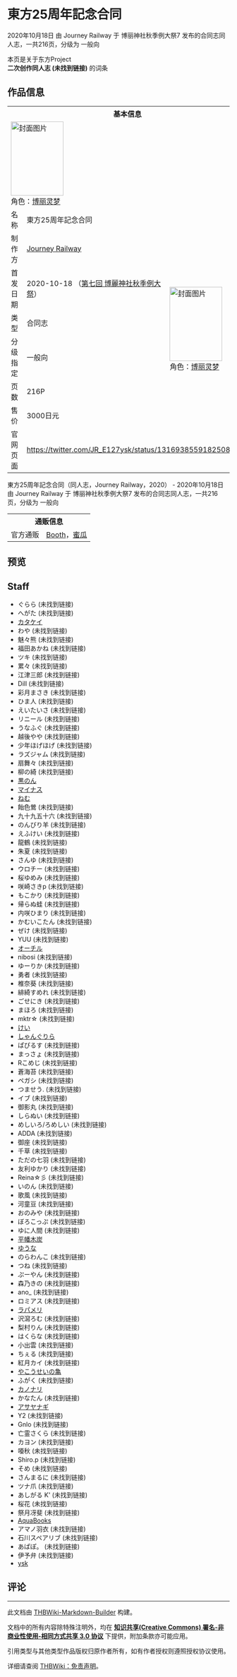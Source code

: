 # 東方25周年記念合同

<!-- source html: G:\repos\THBWiki-Markdown-Builder\THBWikiMarkdown\Temp\main\d\da\ns0%3A%E6%9D%B1%E6%96%B925%E5%91%A8%E5%B9%B4%E8%A8%98%E5%BF%B5%E5%90%88%E5%90%8C.html -->

2020年10月18日 由 Journey Railway 于 博丽神社秋季例大祭7 发布的合同志同人志，一共216页，分级为 一般向

本页是关于东方Project  
 **二次创作同人志 (未找到链接)** 的词条

## 作品信息

<table><tbody><tr><th colspan="3">基本信息</th></tr><tr><td class="cover-artwork-mobile" colspan="2"><a href="./文件-東方25周年記念合同封面.jpg.md" class="image" title="封面图片"><img alt="封面图片" src="https://upload.thwiki.cc/thumb/9/9f/%E6%9D%B1%E6%96%B925%E5%91%A8%E5%B9%B4%E8%A8%98%E5%BF%B5%E5%90%88%E5%90%8C%E5%B0%81%E9%9D%A2.jpg/119px-%E6%9D%B1%E6%96%B925%E5%91%A8%E5%B9%B4%E8%A8%98%E5%BF%B5%E5%90%88%E5%90%8C%E5%B0%81%E9%9D%A2.jpg" decoding="async" loading="lazy" width="119" height="168" srcset="https://upload.thwiki.cc/thumb/9/9f/%E6%9D%B1%E6%96%B925%E5%91%A8%E5%B9%B4%E8%A8%98%E5%BF%B5%E5%90%88%E5%90%8C%E5%B0%81%E9%9D%A2.jpg/178px-%E6%9D%B1%E6%96%B925%E5%91%A8%E5%B9%B4%E8%A8%98%E5%BF%B5%E5%90%88%E5%90%8C%E5%B0%81%E9%9D%A2.jpg 1.5x, https://upload.thwiki.cc/thumb/9/9f/%E6%9D%B1%E6%96%B925%E5%91%A8%E5%B9%B4%E8%A8%98%E5%BF%B5%E5%90%88%E5%90%8C%E5%B0%81%E9%9D%A2.jpg/237px-%E6%9D%B1%E6%96%B925%E5%91%A8%E5%B9%B4%E8%A8%98%E5%BF%B5%E5%90%88%E5%90%8C%E5%B0%81%E9%9D%A2.jpg 2x" data-file-width="724" data-file-height="1024"></a><div class="cover-char">角色：<a href="./博丽灵梦.md" title="博丽灵梦">博丽灵梦</a></div></td>
</tr><tr><td class="label">名称</td><td colspan="2"> 東方25周年記念合同 </td></tr><tr><td class="label">制作方</td><td><a href="./Journey_Railway.md" title="Journey Railway">Journey Railway</a></td><td class="cover-artwork" rowspan="6" style="min-width:168px;"><a href="./文件-東方25周年記念合同封面.jpg.md" class="image" title="封面图片"><img alt="封面图片" src="https://upload.thwiki.cc/thumb/9/9f/%E6%9D%B1%E6%96%B925%E5%91%A8%E5%B9%B4%E8%A8%98%E5%BF%B5%E5%90%88%E5%90%8C%E5%B0%81%E9%9D%A2.jpg/119px-%E6%9D%B1%E6%96%B925%E5%91%A8%E5%B9%B4%E8%A8%98%E5%BF%B5%E5%90%88%E5%90%8C%E5%B0%81%E9%9D%A2.jpg" decoding="async" loading="lazy" width="119" height="168" srcset="https://upload.thwiki.cc/thumb/9/9f/%E6%9D%B1%E6%96%B925%E5%91%A8%E5%B9%B4%E8%A8%98%E5%BF%B5%E5%90%88%E5%90%8C%E5%B0%81%E9%9D%A2.jpg/178px-%E6%9D%B1%E6%96%B925%E5%91%A8%E5%B9%B4%E8%A8%98%E5%BF%B5%E5%90%88%E5%90%8C%E5%B0%81%E9%9D%A2.jpg 1.5x, https://upload.thwiki.cc/thumb/9/9f/%E6%9D%B1%E6%96%B925%E5%91%A8%E5%B9%B4%E8%A8%98%E5%BF%B5%E5%90%88%E5%90%8C%E5%B0%81%E9%9D%A2.jpg/237px-%E6%9D%B1%E6%96%B925%E5%91%A8%E5%B9%B4%E8%A8%98%E5%BF%B5%E5%90%88%E5%90%8C%E5%B0%81%E9%9D%A2.jpg 2x" data-file-width="724" data-file-height="1024"></a><div class="cover-char">角色：<a href="./博丽灵梦.md" title="博丽灵梦">博丽灵梦</a></div></td>
</tr><tr><td class="label">首发日期</td><td>2020-10-18&#160;（<a href="/展会作品列表?e=%E5%8D%9A%E4%B8%BD%E7%A5%9E%E7%A4%BE%E7%A7%8B%E5%AD%A3%E4%BE%8B%E5%A4%A7%E7%A5%AD%237">第七回 博麗神社秋季例大祭</a>）</td></tr><tr><td class="label">类型</td><td>合同志</td></tr><tr><td class="label">分级指定</td><td>一般向</td></tr><tr><td class="label">页数</td><td>216P</td></tr><tr><td class="label">售价</td><td>3000日元</td></tr>
<tr><td class="label">官网页面</td><td colspan="2"><a rel="nofollow" class="external free" href="https://twitter.com/JR_E127ysk/status/1316938559182508033">https://twitter.com/JR_E127ysk/status/1316938559182508033</a></td></tr></tbody></table>

東方25周年記念合同（同人志，Journey Railway，2020） - 2020年10月18日 由 Journey Railway 于 博丽神社秋季例大祭7 发布的合同志同人志，一共216页，分级为 一般向

<table><tbody><tr><th colspan="3">通贩信息</th></tr><tr><td class="label">官方通贩</td><td colspan="2"><a rel="nofollow" class="external text" href="https://journey-railway.booth.pm/items/2805413">Booth</a>，<a rel="nofollow" class="external text" href="https://www.melonbooks.co.jp/detail/detail.php?product_id=741759">蜜瓜</a></td></tr></tbody></table>



## 预览

## Staff
- ぐらら (未找到链接)
- へがた (未找到链接)
- [カタケイ](./カタケイ.md)
- わや (未找到链接)
- 魅々熊 (未找到链接)
- 福田あかね (未找到链接)
- ツキ (未找到链接)
- 累々 (未找到链接)
- 江津三郎 (未找到链接)
- Dill (未找到链接)
- 彩月まさき (未找到链接)
- ひま人 (未找到链接)
- えいたいさ (未找到链接)
- リニール (未找到链接)
- うなふぐ (未找到链接)
- 越後やや (未找到链接)
- 少年ほげほげ (未找到链接)
- ラズジャム (未找到链接)
- 扇舞々 (未找到链接)
- 柳の綺 (未找到链接)
- [黒のん](./黒のん.md)
- [マイナス](./マイナス.md)
- [ねむ](./ねむ.md)
- 飴色鶯 (未找到链接)
- 九十九五十六 (未找到链接)
- のんびり羊 (未找到链接)
- えふけい (未找到链接)
- 龍鶴 (未找到链接)
- 朱夏 (未找到链接)
- さんゆ (未找到链接)
- ウロチー (未找到链接)
- 桜ゆめみ (未找到链接)
- 咲崎さきp (未找到链接)
- もこかり (未找到链接)
- 帰らぬ蛙 (未找到链接)
- 内咲ひまり (未找到链接)
- かむいこたん (未找到链接)
- ぜけ (未找到链接)
- YUU (未找到链接)
- [オーチル](./オーチル.md)
- nibosi (未找到链接)
- ゆーりか (未找到链接)
- 勇者 (未找到链接)
- 椎奈葵 (未找到链接)
- 緋綺すめれ (未找到链接)
- ごせにき (未找到链接)
- まほろ (未找到链接)
- mktr☆ (未找到链接)
- [けい](./謎の人物K.md)
- [しゃんぐりら](./シャングリラ.md)
- ぱぴるす (未找到链接)
- まっさょ (未找到链接)
- Rこめじ (未找到链接)
- 蒼海苔 (未找到链接)
- ペガシ (未找到链接)
- つませう. (未找到链接)
- イブ (未找到链接)
- 御影丸 (未找到链接)
- しらぬい (未找到链接)
- めしいろ/ろめしい (未找到链接)
- ADDA (未找到链接)
- 御座 (未找到链接)
- 千草 (未找到链接)
- ただの七羽 (未找到链接)
- 友利ゆかり (未找到链接)
- Reina☆彡 (未找到链接)
- いのん (未找到链接)
- 歌風 (未找到链接)
- 河童豆 (未找到链接)
- おのみや (未找到链接)
- ぼろこっぷ (未找到链接)
- ゆに人間 (未找到链接)
- [平幡木炭](./平幡木炭.md)
- [ゆうな](./ゆーな（视频）.md)
- のらわんこ (未找到链接)
- つね (未找到链接)
- ぷーやん (未找到链接)
- 森乃きの (未找到链接)
- ano_ (未找到链接)
- ロミアス (未找到链接)
- [ラパメリ](./ラパメリ.md)
- 沢瀉ろむ (未找到链接)
- 梨村りん (未找到链接)
- はくらな (未找到链接)
- 小出雲 (未找到链接)
- ちぇる (未找到链接)
- 紅月カイ (未找到链接)
- [やこうせいの亀](./やこうせいの亀.md)
- ふがく (未找到链接)
- [カノナリ](./カノナリ.md)
- かなたん (未找到链接)
- [アサヤナギ](./アサヤナギ.md)
- Y2 (未找到链接)
- Gnlo (未找到链接)
- 亡霊さくら (未找到链接)
- カヨン (未找到链接)
- 唖秋 (未找到链接)
- Shiro.p (未找到链接)
- そめ (未找到链接)
- さんまるに (未找到链接)
- ツナ爪 (未找到链接)
- あしがる K' (未找到链接)
- 桜花 (未找到链接)
- 祭月冴斐 (未找到链接)
- [AquaBooks](./AquaBooks.md)
- アマノ羽衣 (未找到链接)
- 石川スペアリブ (未找到链接)
- あぱぽ。 (未找到链接)
- 伊予弁 (未找到链接)
- [ysk](./ysk.md)


## 评论




---

此文档由 [THBWiki-Markdown-Builder](https://github.com/Delsin-Yu/THBWiki-Markdown-Builder) 构建。

文档中的所有内容除特殊注明外，均在 [**知识共享(Creative Commons) 署名-非商业性使用-相同方式共享 3.0 协议**](https://creativecommons.org/licenses/by-sa/3.0/deed.zh-hans) 下提供，附加条款亦可能应用。

引用类型与其他类型作品版权归原作者所有，如有作者授权则遵照授权协议使用。

详细请查阅 [THBWiki：免责声明](https://thbwiki.cc/THBWiki:%E5%85%8D%E8%B4%A3%E5%A3%B0%E6%98%8E)。

